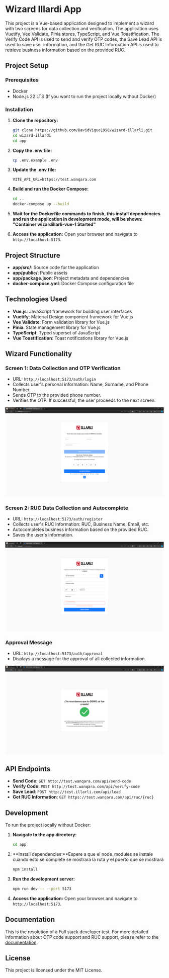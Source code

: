 
# Wizard Illardi App

This project is a Vue-based application designed to implement a wizard with two screens for data collection and verification. The application uses Vuetify, Vee Validate, Pinia stores, TypeScript, and Vue Toastification. The Verify Code API is used to send and verify OTP codes, the Save Lead API is used to save user information, and the Get RUC Information API is used to retrieve business information based on the provided RUC.

## Project Setup

### Prerequisites

- Docker
- Node.js 22 LTS (If you want to run the project locally without Docker)

### Installation

1. **Clone the repository:**
   ```sh
   git clone https://github.com/DavidVique1998/wizard-illarli.git
   cd wizard-illardi
   cd app
   ```

2. **Copy the .env file:**
   ```sh
   cp .env.example .env
   ```

3. **Update the .env file:**
   ```
   VITE_API_URL=https://test.wanqara.com
   ```

4. **Build and run the Docker Compose:**
   ```sh
   cd ..
   docker-compose up --build
   ```
5. **Wait for the Dockerfile commands to finish, this install dependencies and run the application in development mode, will be shown: "Container wizardillarli-vue-1  Started"**

6. **Access the application:**
   Open your browser and navigate to `http://localhost:5173`.

## Project Structure

- **app/src/**: Source code for the application
- **app/public/**: Public assets
- **app/package.json**: Project metadata and dependencies
- **docker-compose.yml**: Docker Compose configuration file

## Technologies Used

- **Vue.js**: JavaScript framework for building user interfaces
- **Vuetify**: Material Design component framework for Vue.js
- **Vee Validate**: Form validation library for Vue.js
- **Pinia**: State management library for Vue.js
- **TypeScript**: Typed superset of JavaScript
- **Vue Toastification**: Toast notifications library for Vue.js

## Wizard Functionality

### Screen 1: Data Collection and OTP Verification

- URL: `http://localhost:5173/auth/login`
- Collects user's personal information: Name, Surname, and Phone Number.
- Sends OTP to the provided phone number.
- Verifies the OTP. If successful, the user proceeds to the next screen.

![Screen 1](images/wizard-illarli-1.png)

### Screen 2: RUC Data Collection and Autocomplete

- URL: `http://localhost:5173/auth/register`
- Collects user's RUC information: RUC, Business Name, Email, etc.
- Autocompletes business information based on the provided RUC.
- Saves the user's information.

![Screen 2](images/wizard-illarli-2.png)

### Approval Message

- URL: `http://localhost:5173/auth/approval`
- Displays a message for the approval of all collected information.

![Screen 3](images/wizard-illarli-3.png)

## API Endpoints

- **Send Code**: `GET http://test.wanqara.com/api/send-code`
- **Verify Code**: `POST http://test.wanqara.com/api/verify-code`
- **Save Lead**: `POST http://test.illarli.com/api/lead`
- **Get RUC Information**: `GET https://test.wanqara.com/api/ruc/{ruc}`

## Development

To run the project locally without Docker:

1. **Navigate to the app directory:**
   ```sh
   cd app
   ```

2. **Install dependencies:**Espere a que el node_modules se instale cuando esto se complete se mostrará la ruta y el puerto que se mostrará
   ```sh
   npm install
   ```

3. **Run the development server:**
   ```sh
   npm run dev -- --port 5173
   ```

4. **Access the application:**
   Open your browser and navigate to `http://localhost:5173`.


## Documentation

This is the resolution of a Full stack developer test. For more detailed information about OTP code support and RUC support, please refer to the [documentation](docs/wizard_test_front_end.pdf).

## License

This project is licensed under the MIT License.